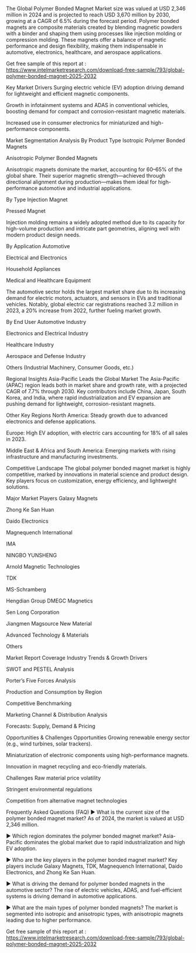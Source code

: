 The Global Polymer Bonded Magnet Market size was valued at USD 2,346 million in 2024 and is projected to reach USD 3,670 million by 2030, growing at a CAGR of 6.5% during the forecast period. Polymer bonded magnets are composite materials created by blending magnetic powders with a binder and shaping them using processes like injection molding or compression molding. These magnets offer a balance of magnetic performance and design flexibility, making them indispensable in automotive, electronics, healthcare, and aerospace applications.

Get free sample of this report at :  https://www.intelmarketresearch.com/download-free-sample/793/global-polymer-bonded-magnet-2025-2032

Key Market Drivers
Surging electric vehicle (EV) adoption driving demand for lightweight and efficient magnetic components.

Growth in infotainment systems and ADAS in conventional vehicles, boosting demand for compact and corrosion-resistant magnetic materials.

Increased use in consumer electronics for miniaturized and high-performance components.

Market Segmentation Analysis
By Product Type
Isotropic Polymer Bonded Magnets

Anisotropic Polymer Bonded Magnets

Anisotropic magnets dominate the market, accounting for 60–65% of the global share. Their superior magnetic strength—achieved through directional alignment during production—makes them ideal for high-performance automotive and industrial applications.

By Type
Injection Magnet

Pressed Magnet

Injection molding remains a widely adopted method due to its capacity for high-volume production and intricate part geometries, aligning well with modern product design needs.

By Application
Automotive

Electrical and Electronics

Household Appliances

Medical and Healthcare Equipment

The automotive sector holds the largest market share due to its increasing demand for electric motors, actuators, and sensors in EVs and traditional vehicles. Notably, global electric car registrations reached 3.2 million in 2023, a 20% increase from 2022, further fueling market growth.

By End User
Automotive Industry

Electronics and Electrical Industry

Healthcare Industry

Aerospace and Defense Industry

Others (Industrial Machinery, Consumer Goods, etc.)

Regional Insights
Asia-Pacific Leads the Global Market
The Asia-Pacific (APAC) region leads both in market share and growth rate, with a projected CAGR of 7.7% through 2030. Key contributors include China, Japan, South Korea, and India, where rapid industrialization and EV expansion are pushing demand for lightweight, corrosion-resistant magnets.

Other Key Regions
North America: Steady growth due to advanced electronics and defense applications.

Europe: High EV adoption, with electric cars accounting for 18% of all sales in 2023.

Middle East & Africa and South America: Emerging markets with rising infrastructure and manufacturing investments.

Competitive Landscape
The global polymer bonded magnet market is highly competitive, marked by innovations in material science and product design. Key players focus on customization, energy efficiency, and lightweight solutions.

Major Market Players
Galaxy Magnets

Zhong Ke San Huan

Daido Electronics

Magnequench International

IMA

NINGBO YUNSHENG

Arnold Magnetic Technologies

TDK

MS-Schramberg

Hengdian Group DMEGC Magnetics

Sen Long Corporation

Jiangmen Magsource New Material

Advanced Technology & Materials

Others

Market Report Coverage
Industry Trends & Growth Drivers

SWOT and PESTEL Analysis

Porter’s Five Forces Analysis

Production and Consumption by Region

Competitive Benchmarking

Marketing Channel & Distribution Analysis

Forecasts: Supply, Demand & Pricing

Opportunities & Challenges
Opportunities
Growing renewable energy sector (e.g., wind turbines, solar trackers).

Miniaturization of electronic components using high-performance magnets.

Innovation in magnet recycling and eco-friendly materials.

Challenges
Raw material price volatility

Stringent environmental regulations

Competition from alternative magnet technologies

Frequently Asked Questions (FAQ)
▶ What is the current size of the polymer bonded magnet market?
As of 2024, the market is valued at USD 2,346 million.

▶ Which region dominates the polymer bonded magnet market?
Asia-Pacific dominates the global market due to rapid industrialization and high EV adoption.

▶ Who are the key players in the polymer bonded magnet market?
Key players include Galaxy Magnets, TDK, Magnequench International, Daido Electronics, and Zhong Ke San Huan.

▶ What is driving the demand for polymer bonded magnets in the automotive sector?
The rise of electric vehicles, ADAS, and fuel-efficient systems is driving demand in automotive applications.

▶ What are the main types of polymer bonded magnets?
The market is segmented into isotropic and anisotropic types, with anisotropic magnets leading due to higher performance.

Get free sample of this report at :  https://www.intelmarketresearch.com/download-free-sample/793/global-polymer-bonded-magnet-2025-2032
